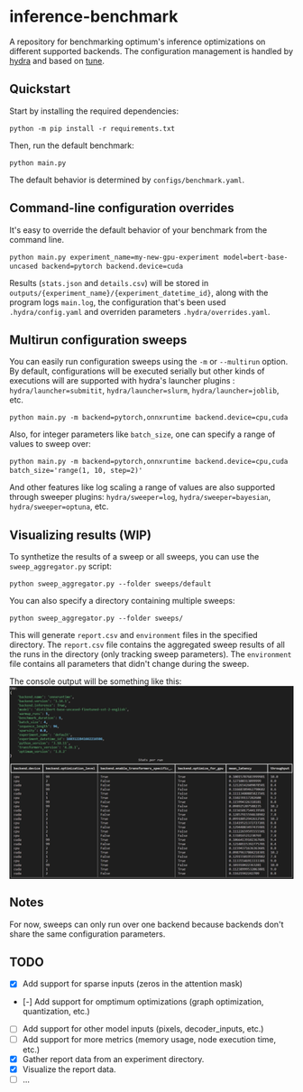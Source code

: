 # inference-benchmark
A repository for benchmarking optimum's inference optimizations on different supported backends.
The configuration management is handled by [hydra](https://hydra.cc/) and based on [tune](https://github.com/huggingface/tune).

## Quickstart
Start by installing the required dependencies:

```
python -m pip install -r requirements.txt
```

Then, run the default benchmark:

```
python main.py
```

The default behavior is determined by `configs/benchmark.yaml`.

## Command-line configuration overrides
It's easy to override the default behavior of your benchmark from the command line.

```
python main.py experiment_name=my-new-gpu-experiment model=bert-base-uncased backend=pytorch backend.device=cuda
```

Results (`stats.json` and `details.csv`) will be stored in `outputs/{experiment_name}/{experiment_datetime_id}`, along with the program logs `main.log`, the configuration that's been used `.hydra/config.yaml` and overriden parameters `.hydra/overrides.yaml`.

## Multirun configuration sweeps
You can easily run configuration sweeps using the `-m` or `--multirun` option. By default, configurations will be executed serially but other kinds of executions will are supported with hydra's launcher plugins : `hydra/launcher=submitit`, `hydra/launcher=slurm`, `hydra/launcher=joblib`, etc.

```
python main.py -m backend=pytorch,onnxruntime backend.device=cpu,cuda
```

Also, for integer parameters like `batch_size`, one can specify a range of values to sweep over:

```
python main.py -m backend=pytorch,onnxruntime backend.device=cpu,cuda batch_size='range(1, 10, step=2)'
```

And other features like log scaling a range of values are also supported through sweeper plugins: `hydra/sweeper=log`, `hydra/sweeper=bayesian`, `hydra/sweeper=optuna`, etc.

## Visualizing results (WIP)
To synthetize the results of a sweep or all sweeps, you can use the `sweep_aggregator.py` script:

```
python sweep_aggregator.py --folder sweeps/default
```

You can also specify a directory containing multiple sweeps:

```
python sweep_aggregator.py --folder sweeps/
```

This will generate `report.csv` and `environment` files in the specified directory. The `report.csv` file contains the aggregated sweep results of all the runs in the directory (only tracking sweep parameters). The `environment` file contains all parameters that didn't change during the sweep.

The console output will be something like this:
<img src='onnxruntime_report.png' alt='onnxruntime-report' style='display:block;margin-left:auto;margin-right:auto;'>

## Notes

For now, sweeps can only run over one backend because backends don't share the same configuration parameters.

## TODO
- [x] Add support for sparse inputs (zeros in the attention mask)
- [-] Add support for omptimum optimizations (graph optimization, quantization, etc.)
- [ ] Add support for other model inputs (pixels, decoder_inputs, etc.)
- [ ] Add support for more metrics (memory usage, node execution time, etc.)
- [x] Gather report data from an experiment directory.
- [x] Visualize the report data.
- [ ] ...